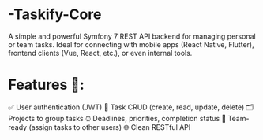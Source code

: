 # -Taskify-Core
A simple and powerful Symfony 7 REST API backend for managing personal or team tasks. Ideal for connecting with mobile apps (React Native, Flutter), frontend clients (Vue, React, etc.), or even internal tools.

# Features 🚀:

✅ User authentication (JWT)
📁 Task CRUD (create, read, update, delete)
🗂️ Projects to group tasks
⏰ Deadlines, priorities, completion status
👥 Team-ready (assign tasks to other users)
🌐 Clean RESTful API
